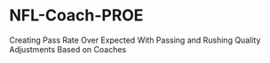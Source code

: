 # NFL-Coach-PROE
Creating Pass Rate Over Expected With Passing and Rushing Quality Adjustments Based on Coaches
